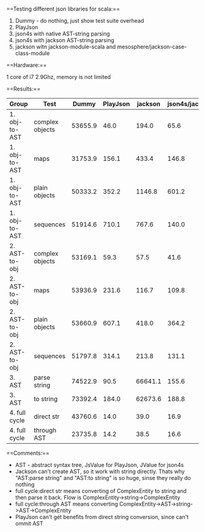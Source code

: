 ==Testing different json libraries for scala:==

1. Dummy - do nothing, just show test suite overhead
2. PlayJson
3. json4s with native AST-string parsing
4. json4s with jackson AST-string parsing
5. jackson witn jackson-module-scala and mesosphere/jackson-case-class-module

==Hardware:==

1 core of i7 2.9Ghz, memory is not limited

==Results:==

|        Group|           Test|  Dummy|PlayJson|jackson|json4s/jackson|json4s/native|
|-------------|---------------|-------|--------|-------|--------------|-------------|
|1. obj-to-AST|complex objects|53655.9|    46.0|  194.0|          65.6|         69.7|
|1. obj-to-AST|           maps|31753.9|   156.1|  433.4|         146.8|        151.0|
|1. obj-to-AST|  plain objects|50333.2|   352.2| 1146.8|         601.2|        694.0|
|1. obj-to-AST|      sequences|51914.6|   710.1|  767.6|         140.0|        132.1|
|2. AST-to-obj|complex objects|53169.1|    59.3|   57.5|          41.6|         41.0|
|2. AST-to-obj|           maps|53936.9|   231.6|  116.7|         109.8|        109.2|
|2. AST-to-obj|  plain objects|53660.9|   607.1|  418.0|         364.2|        433.4|
|2. AST-to-obj|      sequences|51797.8|   314.1|  213.8|         131.1|        136.2|
|       3. AST|   parse string|74522.9|    90.5|66641.1|         155.6|        127.9|
|       3. AST|      to string|73392.4|   184.0|62673.6|         188.8|         36.5|
|4. full cycle|     direct str|43760.6|    14.0|   39.0|          16.9|         15.2|
|4. full cycle|    through AST|23735.8|    14.2|   38.5|          16.6|         11.7|


==Comments:==

* AST - abstract syntax tree, JsValue for PlayJson, JValue for json4s
* Jackson can't create AST, so it work with string directly. Thats why "AST:parse string" and "AST:to string" is so huge, sinse they really do nothing
* full cycle:direct str means converting of ComplexEntity to string and then parse it back. Flow is ComplexEntity->string->ComplexEntity
* full cycle:through AST means converting ComplexEntity->AST->string->AST->ComplexEntity
* PlayJson can't get benefits from direct string conversion, since can't ommit AST


